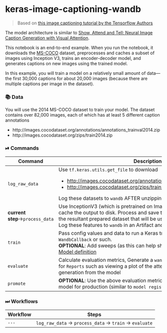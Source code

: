 # keras-image-captioning-wandb
 
> Based on [this image captioning tutorial by the Tensorflow Authors](https://colab.research.google.com/github/tensorflow/docs/blob/master/site/en/tutorials/text/image_captioning.ipynb)

The model architecture is similar to [Show, Attend and Tell: Neural Image Caption Generation with Visual Attention](https://arxiv.org/abs/1502.03044).

This notebook is an end-to-end example. When you run the notebook, it downloads the [MS-COCO](http://cocodataset.org/#home) dataset, preprocesses and caches a subset of images using Inception V3, trains an encoder-decoder model, and generates captions on new images using the trained model.

In this example, you will train a model on a relatively small amount of data—the first 30,000 captions  for about 20,000 images (because there are multiple captions per image in the dataset).

### 📚 Data
You will use the 2014 MS-COCO dataset to train your model. The dataset contains over 82,000 images, each of which has at least 5 different caption annotations

<ul> 
    <li> http://images.cocodataset.org/annotations/annotations_trainval2014.zip </li>
    <li> http://images.cocodataset.org/zips/train2014.zip </li>
</ul>



### ⏯ Commands
| Command | Description |
| --- | --- |
| `log_raw_data` | Use `tf.keras.utils.get_file` to download <ul> <li>http://images.cocodataset.org/annotations/annotations_trainval2014.zip <li>http://images.cocodataset.org/zips/train2014.zip </ul> Log these datasets to `wandb` AFTER unzipping |
| **current step**&rarr;`process_data` | Use InceptionV3 (which is pretrained on Imagenet) to extract features and cache the output to disk. Process and save the associated captions. Save the resultant prepared dataset that will be used to train/evaluate the model. Log these features to `wandb` in an Artifact and/or Table. <br/> |
| `train` | Pass config values and data to run a Keras training experiment using `WandbCallback` or such.<br/>**OPTIONAL**: Add sweeps (as this can help show model promotion as well)<br/> [Model definition](./model) |
| `evaluate` | Calculate evaluation metrics, Generate a `wandb.Table` to yield visualizations for `Reports` such as viewing a plot of the attention map over the text generation from the model |
| `promote` | **OPTIONAL**: Use the above evaluation metrics to grab and promote the best model for production (similar to `model registry`) |

### ⏭ Workflows

| Workflow | Steps |
| --- | --- |
| `---` | `log_raw_data` &rarr; `process_data` &rarr; `train` &rarr; `evaluate` |